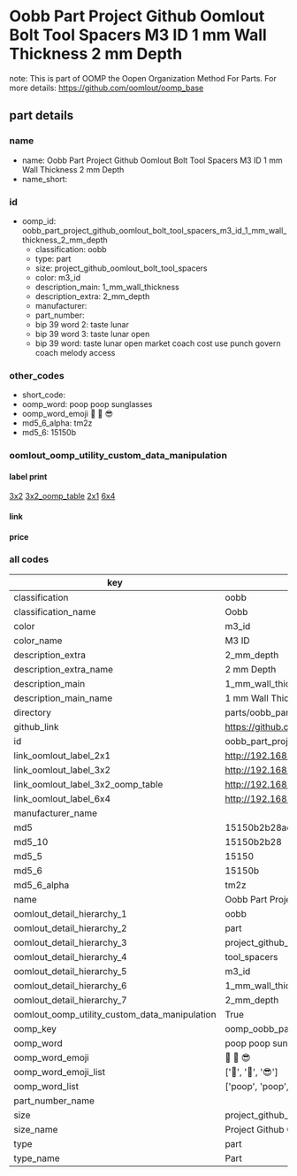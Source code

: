 # Oobb Part Project Github Oomlout Bolt Tool Spacers M3 ID 1 mm Wall Thickness 2 mm Depth  

note: This is part of OOMP the Oopen Organization Method For Parts. For more details: https://github.com/oomlout/oomp_base

##  part details
  







### name
* name: Oobb Part Project Github Oomlout Bolt Tool Spacers M3 ID 1 mm Wall Thickness 2 mm Depth
* name_short: 
### id
* oomp_id: oobb_part_project_github_oomlout_bolt_tool_spacers_m3_id_1_mm_wall_thickness_2_mm_depth
  * classification: oobb
  * type: part
  * size: project_github_oomlout_bolt_tool_spacers
  * color: m3_id
  * description_main: 1_mm_wall_thickness
  * description_extra: 2_mm_depth
  * manufacturer: 
  * part_number: 
  * bip 39 word 2: taste lunar
  * bip 39 word 3: taste lunar open
  * bip 39 word: taste lunar open market coach cost use punch govern coach melody access

### other_codes
* short_code: 
* oomp_word: poop poop sunglasses
* oomp_word_emoji :poop: :poop: :sunglasses:
* md5_6_alpha: tm2z
* md5_6: 15150b






### oomlout_oomp_utility_custom_data_manipulation
#### label print
[3x2](http://192.168.1.245:1112/?label=oomp%20tm2z)
[3x2_oomp_table](http://192.168.1.108:1112/?label=oomp%20tm2z)
[2x1](http://192.168.1.242:1112/?label=oomp%20tm2z)
[6x4](http://192.168.1.55:1112/?label=oomp%20tm2z)    

#### link

                              

#### price







### all codes 
| key | value |  
| --- | --- |  
| classification | oobb |  
| classification_name | Oobb |  
| color | m3_id |  
| color_name | M3 ID |  
| description_extra | 2_mm_depth |  
| description_extra_name | 2 mm Depth |  
| description_main | 1_mm_wall_thickness |  
| description_main_name | 1 mm Wall Thickness |  
| directory | parts/oobb_part_project_github_oomlout_bolt_tool_spacers_m3_id_1_mm_wall_thickness_2_mm_depth |  
| github_link | https://github.com/oomlout/oomlout_oomp_part_src/tree/main/parts/oobb_part_project_github_oomlout_bolt_tool_spacers_m3_id_1_mm_wall_thickness_2_mm_depth |  
| id | oobb_part_project_github_oomlout_bolt_tool_spacers_m3_id_1_mm_wall_thickness_2_mm_depth |  
| link_oomlout_label_2x1 | http://192.168.1.242:1112/?label=oomp%20tm2z |  
| link_oomlout_label_3x2 | http://192.168.1.245:1112/?label=oomp%20tm2z |  
| link_oomlout_label_3x2_oomp_table | http://192.168.1.108:1112/?label=oomp%20tm2z |  
| link_oomlout_label_6x4 | http://192.168.1.55:1112/?label=oomp%20tm2z |  
| manufacturer_name |  |  
| md5 | 15150b2b28adddf4c2965883366146f1 |  
| md5_10 | 15150b2b28 |  
| md5_5 | 15150 |  
| md5_6 | 15150b |  
| md5_6_alpha | tm2z |  
| name | Oobb Part Project Github Oomlout Bolt Tool Spacers M3 ID 1 mm Wall Thickness 2 mm Depth |  
| oomlout_detail_hierarchy_1 | oobb |  
| oomlout_detail_hierarchy_2 | part |  
| oomlout_detail_hierarchy_3 | project_github_bolt |  
| oomlout_detail_hierarchy_4 | tool_spacers |  
| oomlout_detail_hierarchy_5 | m3_id |  
| oomlout_detail_hierarchy_6 | 1_mm_wall_thickness |  
| oomlout_detail_hierarchy_7 | 2_mm_depth |  
| oomlout_oomp_utility_custom_data_manipulation | True |  
| oomp_key | oomp_oobb_part_project_github_oomlout_bolt_tool_spacers_m3_id_1_mm_wall_thickness_2_mm_depth |  
| oomp_word | poop poop sunglasses |  
| oomp_word_emoji | :poop: :poop: :sunglasses: |  
| oomp_word_emoji_list | [':poop:', ':poop:', ':sunglasses:'] |  
| oomp_word_list | ['poop', 'poop', 'sunglasses'] |  
| part_number_name |  |  
| size | project_github_oomlout_bolt_tool_spacers |  
| size_name | Project Github Oomlout Bolt Tool Spacers |  
| type | part |  
| type_name | Part |  
